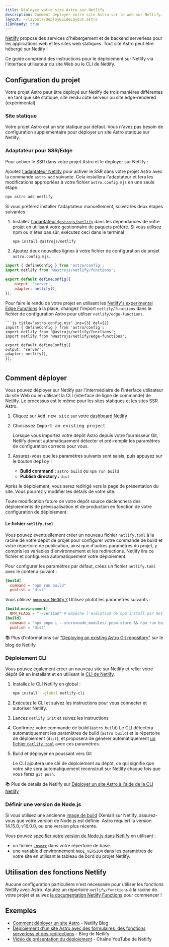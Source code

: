 ```yaml
---
title: Déployez votre site Astro sur Netlify
description: Comment déployer votre site Astro sur le web sur Netlify.
layout: ~/layouts/DeployGuideLayout.astro
i18nReady: true
---
```

[Netlify](https://netlify.com) propose des services d'hébergement et de backend serverless pour les applications web et les sites web statiques. Tout site Astro peut être hébergé sur Netlify ! 

Ce guide comprend des instructions pour le déploiement sur Netlify via l'interface utilisateur du site Web ou le CLI de Netlify.

## Configuration du projet

Votre projet Astro peut être déployé sur Netlify de trois manières différentes : en tant que site statique, site rendu côté serveur ou site edge-rendered (expérimental).

### Site statique

Votre projet Astro est un site statique par défaut. Vous n'avez pas besoin de configuration supplémentaire pour déployer un site Astro statique sur Netlify.

### Adaptateur pour SSR/Edge

Pour activer le SSR dans votre projet Astro et le déployer sur Netlify :

Ajoutez [l'adaptateur Netlify](/fr/guides/integrations-guide/netlify/) pour activer le SSR dans votre projet Astro avec la commande `astro add` suivante. Cela installera l'adaptateur et fera les modifications appropriées à votre fichier `astro.config.mjs` en une seule étape.

```bash
npx astro add netlify
```

Si vous préférez installer l'adaptateur manuellement, suivez les deux étapes suivantes :

1. Installez [l'adaptateur `@astrojs/netlify`](https://github.com/withastro/astro/tree/main/packages/integrations/netlify) dans les dépendances de votre projet en utilisant votre gestionnaire de paquets préféré. Si vous utilisez npm ou n'êtes pas sûr, exécutez ceci dans le terminal :

    ```bash
    npm install @astrojs/netlify
    ```

1. Ajoutez deux nouvelles lignes à votre fichier de configuration de projet `astro.config.mjs`.

```js title="astro.config.mjs" ins={2, 5-6}
import { defineConfig } from 'astro/config';
import netlify from '@astrojs/netlify/functions';

export default defineConfig({
    output: 'server',
    adapter: netlify(),
});
```

Pour faire le rendu de votre projet en utilisant les [Netlify's experimental Edge Functions](https://docs.netlify.com/netlify-labs/experimental-features/edge-functions/#app) à la place, changez l'import `netlify/functions` dans le fichier de configuration Astro pour utiliser `netlify/edge-functions`.

    ```js title="astro.config.mjs" ins={3} del={2}
    import { defineConfig } from 'astro/config';
    import netlify from '@astrojs/netlify/functions';
    import netlify from '@astrojs/netlify/edge-functions';

    export default defineConfig({
    output: 'server',
    adapter: netlify(),
    });
    ```

## Comment déployer

Vous pouvez déployer sur Netlify par l'intermédiaire de l'interface utilisateur du site Web ou en utilisant la CLI (interface de ligne de commande) de Netlify. Le processus est le même pour les sites statiques et les sites SSR Astro.

1. Cliquez sur <kbd>Add new site</kbd> sur votre [dashboard Netlify](https://app.netlify.com/)

2. Choisissez <kbd>Import an existing project</kbd>

   Lorsque vous importez votre dépôt Astro depuis votre fournisseur Git, Netlify devrait automatiquement détecter et pré-remplir les paramètres de configuration corrects pour vous.

3. Assurez-vous que les paramètres suivants sont saisis, puis appuyez sur le bouton <kbd>Deploy</kbd> :

    - **Build command :** `astro build` ou `npm run build`
    - **Publish directory :** `dist`

 Après le déploiement, vous serez redirigé vers la page de présentation du site. Vous pourrez y modifier les détails de votre site.

 Toute modification future de votre dépôt source déclenchera des déploiements de prévisualisation et de production en fonction de votre configuration de déploiement.

 #### Le fichier `netlify.toml`

 Vous pouvez éventuellement créer un nouveau fichier `netlify.toml` à la racine de votre dépôt de projet pour configurer votre commande de build et votre répertoire de publication, ainsi que d'autres paramètres du projet, y compris les variables d'environnement et les redirections. Netlify lira ce fichier et configurera automatiquement votre déploiement.

 Pour configurer les paramètres par défaut, créez un fichier `netlify.toml` avec le contenu suivant :
    
```toml
[build]
  command = "npm run build"
  publish = "dist"
```

Vous utilisez [`pnpm` sur Netlify ?](https://answers.netlify.com/t/using-pnpm-and-pnpm-workspaces/2759) Utilisez plutôt les paramètres suivants :

```toml
[build.environment]
  NPM_FLAGS = "--version" # Empêche l'exécution de npm install par Netlify
[build]
  command = 'npx pnpm i --store=node_modules/.pnpm-store && npm run build'
  publish = 'dist'
```

📚 Plus d'informations sur ["Deploying an existing Astro Git repository"](https://www.netlify.com/blog/how-to-deploy-astro/#deploy-an-existing-git-repository-to-netlify) sur le blog de Netlify

### Déploiement CLI

Vous pouvez également créer un nouveau site sur Netlify et relier votre dépôt Git en installant et en utilisant le [CLI de Netlify](https://cli.netlify.com/).

1. Installez le CLI Netlify en global : 
   
    ```bash
    npm install --global netlify-cli
    ```
2. Exécutez le CLI et suivez les instructions pour vous connecter et autoriser Netlify.
3. Lancez `netlify init` et suivez les instructions
4. Confirmez votre commande de build (`astro build`)
    Le CLI détectera automatiquement les paramètres de build (`astro build`) et le répertoire de déploiement (`dist`), et proposera de générer automatiquement [un fichier `netlify.toml`](#le-fichier-netlifytoml) avec ces paramètres. 
5. Build et déployer en poussant vers Git
   
   Le CLI ajoutera une clé de déploiement au dépôt, ce qui signifie que votre site sera automatiquement reconstruit sur Netlify chaque fois que vous ferez `git push`.

📚 Plus de détails de Netlify sur [Déployer un site Astro à l'aide de la CLI Netlify](https://www.netlify.com/blog/how-to-deploy-astro/#link-your-astro-project-and-deploy-using-the-netlify-cli)

### Définir une version de Node.js

Si vous utilisez une ancienne [image de build](https://docs.netlify.com/configure-builds/get-started/#build-image-selection) (Xenial) sur Netlify, assurez-vous que votre version de Node.js est définie. Astro requiert la version 14.15.0, v16.0.0, ou une version plus récente.

Vous pouvez [spécifier votre version de Node.js dans Netlify](https://docs.netlify.com/configure-builds/manage-dependencies/#node-js-and-javascript) en utilisant :
- un fichier [`.nvmrc`](https://github.com/nvm-sh/nvm#nvmrc) dans votre répertoire de base.
- une variable d'environnement `NODE_VERSION` dans les paramètres de votre site en utilisant le tableau de bord du projet Netlify.

## Utilisation des fonctions Netlify

Aucune configuration particulière n'est nécessaire pour utiliser les fonctions Netlify avec Astro. Ajoutez un répertoire `netlify/functions` à la racine de votre projet et suivez [la documentation Netlify Functions](https://docs.netlify.com/functions/overview/) pour commencer !

## Exemples

- [Comment déployer un site Astro](https://www.netlify.com/blog/how-to-deploy-astro/) - Netlify Blog
- [Déploiement d'un site Astro avec des formulaires, des fonctions serverless et des redirections](https://www.netlify.com/blog/deploy-an-astro-site-with-forms-serverless-functions-and-redirects/) - Blog de Netlify
- [Vidéo de présentation du déploiement](https://youtu.be/GrSLYq6ZTes) - Chaîne YouTube de Netlify